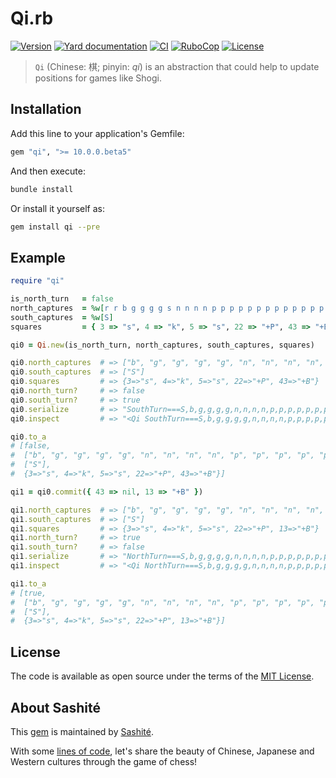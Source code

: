 # Qi.rb

[![Version](https://img.shields.io/github/v/tag/sashite/qi.rb?label=Version&logo=github)](https://github.com/sashite/qi.rb/releases)
[![Yard documentation](https://img.shields.io/badge/Yard-documentation-blue.svg?logo=github)](https://rubydoc.info/github/sashite/qi.rb/main)
[![CI](https://github.com/sashite/qi.rb/workflows/CI/badge.svg?branch=main)](https://github.com/sashite/qi.rb/actions?query=workflow%3Aci+branch%3Amain)
[![RuboCop](https://github.com/sashite/qi.rb/workflows/RuboCop/badge.svg?branch=main)](https://github.com/sashite/qi.rb/actions?query=workflow%3Arubocop+branch%3Amain)
[![License](https://img.shields.io/github/license/sashite/qi.rb?label=License&logo=github)](https://github.com/sashite/qi.rb/raw/main/LICENSE.md)

> `Qi` (Chinese: 棋; pinyin: _qí_) is an abstraction that could help to update positions for games like Shogi.

## Installation

Add this line to your application's Gemfile:

```ruby
gem "qi", ">= 10.0.0.beta5"
```

And then execute:

```sh
bundle install
```

Or install it yourself as:

```sh
gem install qi --pre
```

## Example

```ruby
require "qi"

is_north_turn   = false
north_captures  = %w[r r b g g g g s n n n n p p p p p p p p p p p p p p p p p]
south_captures  = %w[S]
squares         = { 3 => "s", 4 => "k", 5 => "s", 22 => "+P", 43 => "+B" }

qi0 = Qi.new(is_north_turn, north_captures, south_captures, squares)

qi0.north_captures  # => ["b", "g", "g", "g", "g", "n", "n", "n", "n", "p", "p", "p", "p", "p", "p", "p", "p", "p", "p", "p", "p", "p", "p", "p", "p", "p", "r", "r", "s"]
qi0.south_captures  # => ["S"]
qi0.squares         # => {3=>"s", 4=>"k", 5=>"s", 22=>"+P", 43=>"+B"}
qi0.north_turn?     # => false
qi0.south_turn?     # => true
qi0.serialize       # => "SouthTurn===S,b,g,g,g,g,n,n,n,n,p,p,p,p,p,p,p,p,p,p,p,p,p,p,p,p,p,r,r,s===3:s,4:k,5:s,22:+P,43:+B"
qi0.inspect         # => "<Qi SouthTurn===S,b,g,g,g,g,n,n,n,n,p,p,p,p,p,p,p,p,p,p,p,p,p,p,p,p,p,r,r,s===3:s,4:k,5:s,22:+P,43:+B>"

qi0.to_a
# [false,
#  ["b", "g", "g", "g", "g", "n", "n", "n", "n", "p", "p", "p", "p", "p", "p", "p", "p", "p", "p", "p", "p", "p", "p", "p", "p", "p", "r", "r", "s"],
#  ["S"],
#  {3=>"s", 4=>"k", 5=>"s", 22=>"+P", 43=>"+B"}]

qi1 = qi0.commit({ 43 => nil, 13 => "+B" })

qi1.north_captures  # => ["b", "g", "g", "g", "g", "n", "n", "n", "n", "p", "p", "p", "p", "p", "p", "p", "p", "p", "p", "p", "p", "p", "p", "p", "p", "p", "r", "r", "s"]
qi1.south_captures  # => ["S"]
qi1.squares         # => {3=>"s", 4=>"k", 5=>"s", 22=>"+P", 13=>"+B"}
qi1.north_turn?     # => true
qi1.south_turn?     # => false
qi1.serialize       # => "NorthTurn===S,b,g,g,g,g,n,n,n,n,p,p,p,p,p,p,p,p,p,p,p,p,p,p,p,p,p,r,r,s===3:s,4:k,5:s,22:+P,13:+B"
qi1.inspect         # => "<Qi NorthTurn===S,b,g,g,g,g,n,n,n,n,p,p,p,p,p,p,p,p,p,p,p,p,p,p,p,p,p,r,r,s===3:s,4:k,5:s,22:+P,13:+B>"

qi1.to_a
# [true,
#  ["b", "g", "g", "g", "g", "n", "n", "n", "n", "p", "p", "p", "p", "p", "p", "p", "p", "p", "p", "p", "p", "p", "p", "p", "p", "p", "r", "r", "s"],
#  ["S"],
#  {3=>"s", 4=>"k", 5=>"s", 22=>"+P", 13=>"+B"}]
```

## License

The code is available as open source under the terms of the [MIT License](https://opensource.org/licenses/MIT).

## About Sashité

This [gem](https://rubygems.org/gems/qi) is maintained by [Sashité](https://sashite.com/).

With some [lines of code](https://github.com/sashite/), let's share the beauty of Chinese, Japanese and Western cultures through the game of chess!
